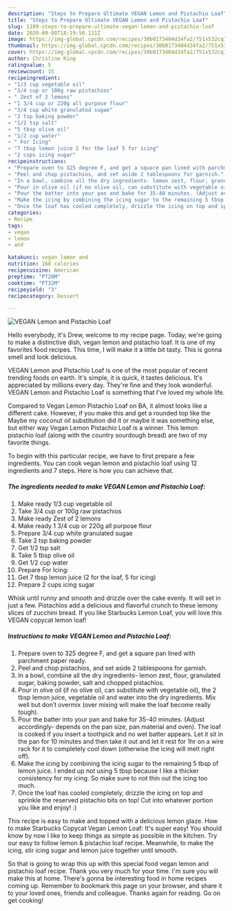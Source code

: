 ```yaml
---
description: "Steps to Prepare Ultimate VEGAN Lemon and Pistachio Loaf"
title: "Steps to Prepare Ultimate VEGAN Lemon and Pistachio Loaf"
slug: 1109-steps-to-prepare-ultimate-vegan-lemon-and-pistachio-loaf
date: 2020-09-08T18:19:50.131Z
image: https://img-global.cpcdn.com/recipes/30b0173404d34fa2/751x532cq70/vegan-lemon-and-pistachio-loaf-recipe-main-photo.jpg
thumbnail: https://img-global.cpcdn.com/recipes/30b0173404d34fa2/751x532cq70/vegan-lemon-and-pistachio-loaf-recipe-main-photo.jpg
cover: https://img-global.cpcdn.com/recipes/30b0173404d34fa2/751x532cq70/vegan-lemon-and-pistachio-loaf-recipe-main-photo.jpg
author: Christine King
ratingvalue: 5
reviewcount: 15
recipeingredient:
- "1/3 cup vegetable oil"
- "3/4 cup or 100g raw pistachios"
- " Zest of 2 lemons"
- "1 3/4 cup or 220g all purpose flour"
- "3/4 cup white granulated sugae"
- "2 tsp baking powder"
- "1/2 tsp salt"
- "5 tbsp olive oil"
- "1/2 cup water"
- " For Icing"
- "7 tbsp lemon juice 2 for the loaf 5 for icing"
- "2 cups icing sugar"
recipeinstructions:
- "Prepare oven to 325 degree F, and get a square pan lined with parchment paper ready."
- "Peel and chop pistachios, and set aside 2 tablespoons for garnish."
- "In a bowl, combine all the dry ingredients- lemon zest, flour, granulated sugar, baking powder, salt and chopped pistachios."
- "Pour in olive oil (if no olive oil, can substitute with vegetable oil), the 2 tbsp lemon juice, vegetable oil and water into the dry ingredients. Mix well but don’t overmix (over mixing will make the loaf become really tough)."
- "Pour the batter into your pan and bake for 35-40 minutes. (Adjust accordingly- depends on the pan size, pan material and oven). The loaf is cooked if you insert a toothpick and no wet batter appears. Let it sit in the pan for 10 minutes and then take it out and let it rest for 1hr on a wire rack for it to completely cool down (otherwise the icing will melt right off)."
- "Make the icing by combining the icing sugar to the remaining 5 tbsp of lemon juice. I ended up not using 5 tbsp because I like a thicker consistency for my icing. So make sure to not thin out the icing too much."
- "Once the loaf has cooled completely, drizzle the icing on top and sprinkle the reserved pistachio bits on top! Cut into whatever portion you like and enjoy! :)"
categories:
- Recipe
tags:
- vegan
- lemon
- and

katakunci: vegan lemon and 
nutrition: 168 calories
recipecuisine: American
preptime: "PT20M"
cooktime: "PT32M"
recipeyield: "3"
recipecategory: Dessert

---
```



![VEGAN Lemon and Pistachio Loaf](https://img-global.cpcdn.com/recipes/30b0173404d34fa2/751x532cq70/vegan-lemon-and-pistachio-loaf-recipe-main-photo.jpg)

Hello everybody, it's Drew, welcome to my recipe page. Today, we're going to make a distinctive dish, vegan lemon and pistachio loaf. It is one of my favorites food recipes. This time, I will make it a little bit tasty. This is gonna smell and look delicious.

VEGAN Lemon and Pistachio Loaf is one of the most popular of recent trending foods on earth. It's simple, it is quick, it tastes delicious. It's appreciated by millions every day. They're fine and they look wonderful. VEGAN Lemon and Pistachio Loaf is something that I've loved my whole life.

Compared to Vegan Lemon Pistachio Loaf on BA, it almost looks like a different cake. However, if you make this and get a rounded top like the Maybe my coconut oil substitution did it or maybe it was something else, but either way Vegan Lemon Pistachio Loaf is a winner. This lemon pistachio loaf (along with the country sourdough bread) are two of my favorite things.


To begin with this particular recipe, we have to first prepare a few ingredients. You can cook vegan lemon and pistachio loaf using 12 ingredients and 7 steps. Here is how you can achieve that.

<!--inarticleads1-->

##### The ingredients needed to make VEGAN Lemon and Pistachio Loaf:

1. Make ready 1/3 cup vegetable oil
1. Take 3/4 cup or 100g raw pistachios
1. Make ready  Zest of 2 lemons
1. Make ready 1 3/4 cup or 220g all purpose flour
1. Prepare 3/4 cup white granulated sugae
1. Take 2 tsp baking powder
1. Get 1/2 tsp salt
1. Take 5 tbsp olive oil
1. Get 1/2 cup water
1. Prepare  For Icing:
1. Get 7 tbsp lemon juice (2 for the loaf, 5 for icing)
1. Prepare 2 cups icing sugar


Whisk until runny and smooth and drizzle over the cake evenly. It will set in just a few. Pistachios add a delicious and flavorful crunch to these lemony slices of zucchini bread. If you like Starbucks Lemon Loaf, you will love this VEGAN copycat lemon loaf! 

<!--inarticleads2-->

##### Instructions to make VEGAN Lemon and Pistachio Loaf:

1. Prepare oven to 325 degree F, and get a square pan lined with parchment paper ready.
1. Peel and chop pistachios, and set aside 2 tablespoons for garnish.
1. In a bowl, combine all the dry ingredients- lemon zest, flour, granulated sugar, baking powder, salt and chopped pistachios.
1. Pour in olive oil (if no olive oil, can substitute with vegetable oil), the 2 tbsp lemon juice, vegetable oil and water into the dry ingredients. Mix well but don’t overmix (over mixing will make the loaf become really tough).
1. Pour the batter into your pan and bake for 35-40 minutes. (Adjust accordingly- depends on the pan size, pan material and oven). The loaf is cooked if you insert a toothpick and no wet batter appears. Let it sit in the pan for 10 minutes and then take it out and let it rest for 1hr on a wire rack for it to completely cool down (otherwise the icing will melt right off).
1. Make the icing by combining the icing sugar to the remaining 5 tbsp of lemon juice. I ended up not using 5 tbsp because I like a thicker consistency for my icing. So make sure to not thin out the icing too much.
1. Once the loaf has cooled completely, drizzle the icing on top and sprinkle the reserved pistachio bits on top! Cut into whatever portion you like and enjoy! :)


This recipe is easy to make and topped with a delicious lemon glaze. How to make Starbucks Copycat Vegan Lemon Loaf: It&#39;s super easy! You should know by now I like to keep things as simple as possible in the kitchen. Try our easy to follow lemon &amp; pistachio loaf recipe. Meanwhile, to make the icing, stir icing sugar and lemon juice together until smooth. 

So that is going to wrap this up with this special food vegan lemon and pistachio loaf recipe. Thank you very much for your time. I'm sure you will make this at home. There's gonna be interesting food in home recipes coming up. Remember to bookmark this page on your browser, and share it to your loved ones, friends and colleague. Thanks again for reading. Go on get cooking!
